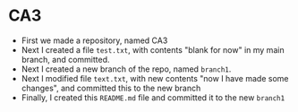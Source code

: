 # CA3
* First we made a repository, named CA3
* Next I created a file `test.txt`, with contents "blank for now" in my main branch, and committed.
* Next I created a new branch of the repo, named `branch1`.
* Next I modified file `text.txt`, with new contents "now I have made some changes", and committed this to the new branch
* Finally, I created this `README.md` file and committed it to the new `branch1`
